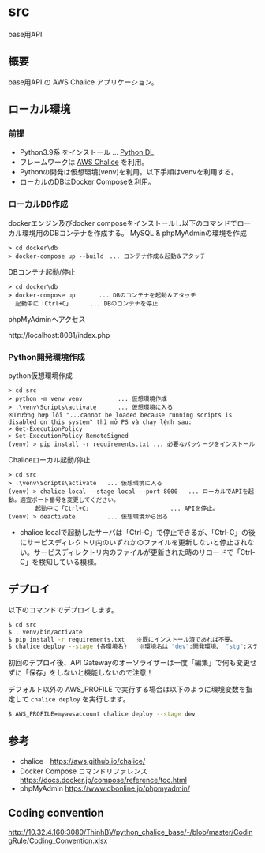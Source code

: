 # src

base用API

## 概要

base用API の AWS Chalice アプリケーション。

## ローカル環境

### 前提

- Python3.9系 をインストール ... [Python DL](https://www.python.org/downloads/)
- フレームワークは [AWS Chalice](https://aws.github.io/chalice/) を利用。
- Pythonの開発は仮想環境(venv)を利用。以下手順はvenvを利用する。
- ローカルのDBはDocker Composeを利用。

### ローカルDB作成

dockerエンジン及びdocker composeをインストールし以下のコマンドでローカル環境用のDBコンテナを作成する。
MySQL & phpMyAdminの環境を作成

```
> cd docker\db
> docker-compose up --build　... コンテナ作成＆起動＆アタッチ
```

DBコンテナ起動/停止

```
> cd docker\db
> docker-compose up　　　　... DBのコンテナを起動＆アタッチ
  起動中に「Ctrl+C」　　　 ... DBのコンテナを停止
```

phpMyAdminへアクセス

http://localhost:8081/index.php


### Python開発環境作成

python仮想環境作成

```
> cd src
> python -m venv venv          ... 仮想環境作成
> .\venv\Scripts\activate      ... 仮想環境に入る
※Trường hợp lỗi "...cannot be loaded because running scripts is disabled on this system" thì mở PS và chạy lệnh sau:
> Get-ExecutionPolicy
> Set-ExecutionPolicy RemoteSigned
(venv) > pip install -r requirements.txt ... 必要なパッケージをインストール
```

Chaliceローカル起動/停止

```
> cd src
> .\venv\Scripts\activate   ... 仮想環境に入る
(venv) > chalice local --stage local --port 8000   ... ローカルでAPIを起動。適宜ポート番号を変更してください。
　　　　 起動中に「Ctrl+C」        　　　　　　 　　... APIを停止。
(venv) > deactivate         ... 仮想環境から出る
```

- chalice localで起動したサーバは「Ctrl-C」で停止できるが、「Ctrl-C」の後にサービスディレクトリ内のいずれかのファイルを更新しないと停止されない。サービスディレクトリ内のファイルが更新された時のリロードで「Ctrl-C」を検知している模様。


## デプロイ

以下のコマンドでデプロイします。

```sh
$ cd src
$ . venv/bin/activate
$ pip install -r requirements.txt　　※既にインストール済であれば不要。
$ chalice deploy --stage {各環境名}　　※環境名は "dev":開発環境、 "stg":ステージング環境、 "prd":本番環境
```

初回のデプロイ後、API Gatewayのオーソライザーは一度「編集」で何も変更せずに「保存」をしないと機能しないので注意！

デフォルト以外の AWS_PROFILE で実行する場合は以下のように環境変数を指定して `chalice deploy` を実行します。

```sh
$ AWS_PROFILE=myawsaccount chalice deploy --stage dev
```

## 参考

- chalice　https://aws.github.io/chalice/
- Docker Compose コマンドリファレンス　https://docs.docker.jp/compose/reference/toc.html
- phpMyAdmin https://www.dbonline.jp/phpmyadmin/

## Coding convention

http://10.32.4.160:3080/ThinhBV/python_chalice_base/-/blob/master/CodingRule/Coding_Convention.xlsx
